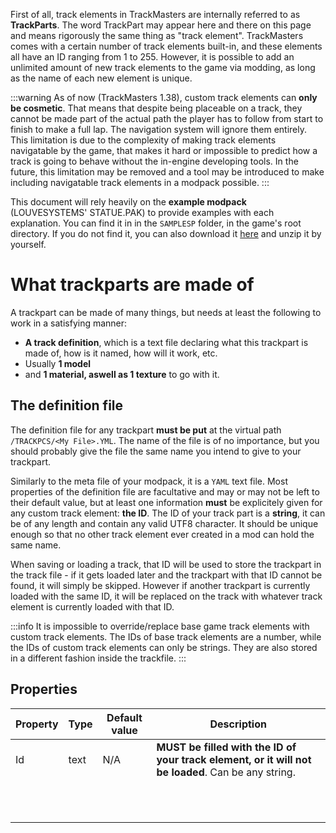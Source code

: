 <!-- TITLE:Create track elements -->

First of all, track elements in TrackMasters are internally referred to as **TrackParts**. The word TrackPart may appear here and there on this page and means rigorously the same thing as "track element".
TrackMasters comes with a certain number of track elements built-in, and these elements all have an ID ranging from 1 to 255. However, it is possible to add an unlimited amount of new track elements to the game via modding, as long as the name of each new element is unique.

:::warning
As of now (TrackMasters 1.38), custom track elements can **only be cosmetic**. 
That means that despite being placeable on a track, they cannot be made part of the actual path the player has to follow from start to finish to make a full lap. The navigation system will ignore them entirely.
This limitation is due to the complexity of making track elements navigatable by the game, that makes it hard or impossible to predict how a track is going to behave without the in-engine developing tools.
In the future, this limitation may be removed and a tool may be introduced to make including navigatable track elements in a modpack possible.
:::

This document will rely heavily on the **example modpack** (LOUVESYSTEMS' STATUE.PAK) to provide examples with each explanation. 
You can find it in in the `SAMPLESP` folder, in the game's root directory. If you do not find it, you can also download it [here](/_contents/modpacks/LOUVESYSTEMS'%20STATUE.PAK) and unzip it by yourself.

# What trackparts are made of
A trackpart can be made of many things, but needs at least the following to work in a satisfying manner:
* **A track definition**, which is a text file declaring what this trackpart is made of, how is it named, how will it work, etc.
* Usually **1 model** 
* and **1 material, aswell as 1 texture** to go with it.

## The definition file
The definition file for any trackpart **must be put** at the virtual path `/TRACKPCS/<My File>.YML`. The name of the file is of no importance, but you should probably give the file the same name you intend to give to your trackpart.

Similarly to the meta file of your modpack, it is a `YAML` text file. 
Most properties of the definition file are facultative and may or may not be left to their default value, but at least one information **must** be explicitely given for any custom track element: **the ID**.
The ID of your track part is a **string**, it can be of any length and contain any valid UTF8 character. It should be unique enough so that no other track element ever created in a mod can hold the same name.

When saving or loading a track, that ID will be used to store the trackpart in the track file - if it gets loaded later and the trackpart with that ID cannot be found, it will simply be skipped. However if another trackpart is currently loaded with the same ID, it will be replaced on the track with whatever track element is currently loaded with that ID.

:::info
It is impossible to override/replace base game track elements with custom track elements. The IDs of base track elements are a number, while the IDs of custom track elements can only be strings. They are also stored in a different fashion inside the trackfile.
:::

## Properties
| Property | Type |  Default value | Description |
| -------- | -------- | -------- | -------- |
| Id   | text  | N/A     | **MUST be filled with the ID of your track element, or it will not be loaded**. Can be any string.  |
|   |    |    |   |
|   |    |    |   |
|   |    |    |   |
|   |    |    |   |
|   |    |    |   |
|   |    |    |   |
|   |    |    |   |
|   |    |    |   |
|   |    |    |   |
|   |    |    |   |
|   |    |    |   |
